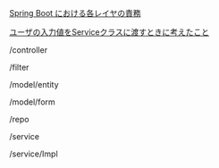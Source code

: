 [Spring Boot における各レイヤの責務](https://cs27.org/wiki/kobespiral2021/?SpringBoot/%E5%90%84%E3%83%AC%E3%82%A4%E3%83%A4%E3%81%AE%E8%B2%AC%E5%8B%99)

[ユーザの入力値をServiceクラスに渡すときに考えたこと](https://qiita.com/dkurata38/items/216bef92ccb4bf581b45)

/controller

/filter

/model/entity

/model/form

/repo

/service

/service/Impl